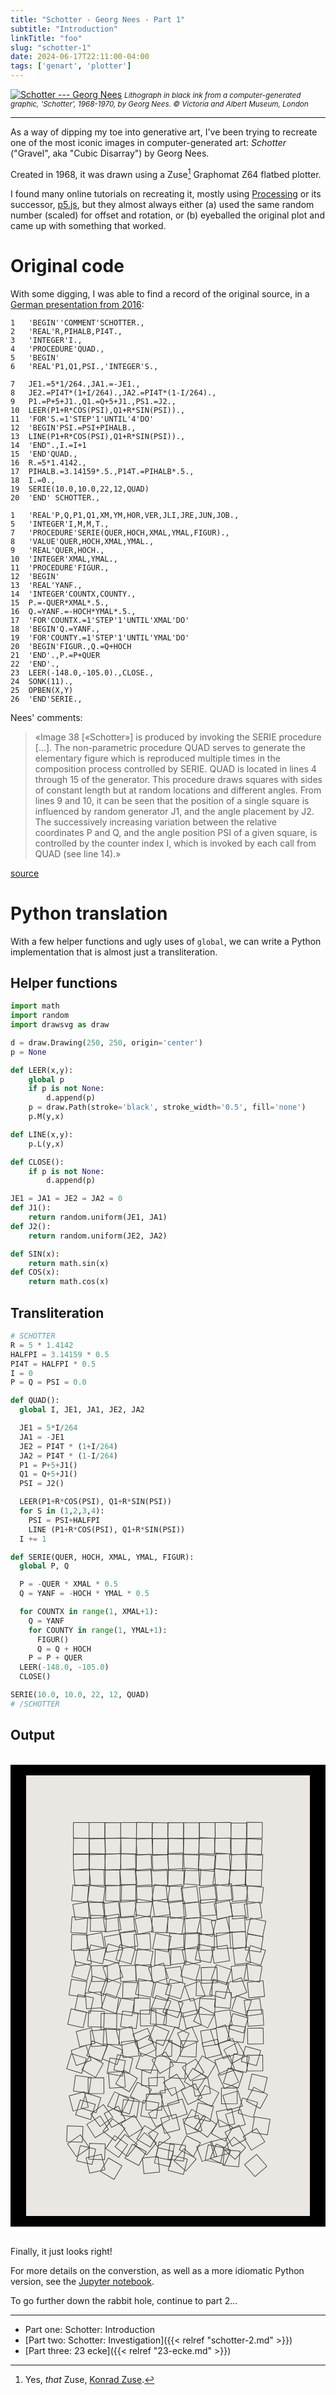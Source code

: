 ```yaml
---
title: "Schotter - Georg Nees - Part 1"
subtitle: "Introduction"
linkTitle: "foo"
slug: "schotter-1"
date: 2024-06-17T22:11:00-04:00
tags: ['genart', 'plotter']
---
```


[![Schotter --- Georg Nees](/img/2024/nees/plot-vanda.jpg)](https://collections.vam.ac.uk/item/O221321/schotter-print-nees-georg)
_<small>Lithograph in black ink from a computer-generated graphic, 'Schotter', 1968-1970, by Georg Nees. © Victoria and Albert Museum, London</small>_

---

As a way of dipping my toe into generative art, I've been trying to
recreate one of the most iconic images in computer-generated art:
_Schotter_ ("Gravel", aka "Cubic Disarray") by Georg Nees.

Created in 1968, it was drawn using a Zuse[^zuse] Graphomat Z64
flatbed plotter.

I found many online tutorials on recreating it, mostly using
[Processing](https://processing.org/) or its successor,
[p5.js](https://p5js.org/), but they almost always either (a) used the
same random number (scaled) for offset and rotation, or (b) eyeballed
the original plot and came up with something that worked.

[^zuse]: Yes, _that_ Zuse, [Konrad Zuse](https://en.wikipedia.org/wiki/Konrad_Zuse).

# Original code

With some digging, I was able to find a record of the original source,
in a [German presentation from
2016](https://www.slideshare.net/slideshow/kunst-und-computer/67510183#16):

```text
1   'BEGIN''COMMENT'SCHOTTER.,
2   'REAL'R,PIHALB,PI4T.,
3   'INTEGER'I.,
4   'PROCEDURE'QUAD.,
5   'BEGIN'
6   'REAL'P1,Q1,PSI.,'INTEGER'S.,

7   JE1.=5*1/264.,JA1.=-JE1.,
8   JE2.=PI4T*(1+I/264).,JA2.=PI4T*(1-I/264).,
9   P1.=P+5+J1.,Q1.=Q+5+J1.,PS1.=J2.,
10  LEER(P1+R*COS(PSI),Q1+R*SIN(PSI)).,
11  'FOR'S.=1'STEP'1'UNTIL'4'DO'
12  'BEGIN'PSI.=PSI+PIHALB.,
13  LINE(P1+R*COS(PSI),Q1+R*SIN(PSI)).,
14  'END".,I.=I+1
15  'END'QUAD.,
16  R.=5*1.4142.,
17  PIHALB.=3.14159*.5.,P14T.=PIHALB*.5.,
18  I.=0.,
19  SERIE(10.0,10.0,22,12,QUAD)
20  'END' SCHOTTER.,

1   'REAL'P,Q,P1,Q1,XM,YM,HOR,VER,JLI,JRE,JUN,JOB.,
5   'INTEGER'I,M,M,T.,
7   'PROCEDURE'SERIE(QUER,HOCH,XMAL,YMAL,FIGUR).,
8   'VALUE'QUER,HOCH,XMAL,YMAL.,
9   'REAL'QUER,HOCH.,
10  'INTEGER'XMAL,YMAL.,
11  'PROCEDURE'FIGUR.,
12  'BEGIN'
13  'REAL'YANF.,
14  'INTEGER'COUNTX,COUNTY.,
15  P.=-QUER*XMAL*.5.,
16  Q.=YANF.=-HOCH*YMAL*.5.,
17  'FOR'COUNTX.=1'STEP'1'UNTIL'XMAL'DO'
18  'BEGIN'Q.=YANF.,
19  'FOR'COUNTY.=1'STEP'1'UNTIL'YMAL'DO'
20  'BEGIN'FIGUR.,Q.=Q+HOCH
21  'END'.,P.=P+QUER
22  'END'.,
23  LEER(-148.0,-105.0).,CLOSE.,
24  SONK(11).,
25  OPBEN(X,Y)
26  'END'SERIE.,
```

Nees' comments:
> «Image 38 [«Schotter»] is produced by invoking the SERIE procedure […]. The non-parametric procedure QUAD serves to generate the elementary figure which is reproduced multiple times in the composition process controlled by SERIE. QUAD is located in lines 4 through 15 of the generator. This procedure draws squares with sides of constant length but at random locations and different angles. From lines 9 and 10, it can be seen that the position of a single square is influenced by random generator J1, and the angle placement by J2. The successively increasing variation between the relative coordinates P and Q, and the angle position PSI of a given square, is controlled by the counter index I, which is invoked by each call from QUAD (see line 14).»

[source](https://ems.andrew.cmu.edu/2013_60210a/assignments/assignment-04/index.html)

# Python translation

With a few helper functions and ugly uses of `global`, we can write a
Python implementation that is almost just a transliteration.

## Helper functions

```python
import math
import random
import drawsvg as draw

d = draw.Drawing(250, 250, origin='center')
p = None

def LEER(x,y):
    global p
    if p is not None:
        d.append(p)
    p = draw.Path(stroke='black', stroke_width='0.5', fill='none')
    p.M(y,x)

def LINE(x,y):
    p.L(y,x)

def CLOSE():
    if p is not None:
        d.append(p)

JE1 = JA1 = JE2 = JA2 = 0
def J1():
    return random.uniform(JE1, JA1)
def J2():
    return random.uniform(JE2, JA2)

def SIN(x):
    return math.sin(x)
def COS(x):
    return math.cos(x)
```

## Transliteration

```python
# SCHOTTER
R = 5 * 1.4142
HALFPI = 3.14159 * 0.5
PI4T = HALFPI * 0.5
I = 0
P = Q = PSI = 0.0

def QUAD():
  global I, JE1, JA1, JE2, JA2

  JE1 = 5*I/264
  JA1 = -JE1
  JE2 = PI4T * (1+I/264)
  JA2 = PI4T * (1-I/264)
  P1 = P+5+J1()
  Q1 = Q+5+J1()
  PSI = J2()

  LEER(P1+R*COS(PSI), Q1+R*SIN(PSI))
  for S in (1,2,3,4):
    PSI = PSI+HALFPI
    LINE (P1+R*COS(PSI), Q1+R*SIN(PSI))
  I += 1

def SERIE(QUER, HOCH, XMAL, YMAL, FIGUR):
  global P, Q

  P = -QUER * XMAL * 0.5
  Q = YANF = -HOCH * YMAL * 0.5

  for COUNTX in range(1, XMAL+1):
    Q = YANF
    for COUNTY in range(1, YMAL+1):
      FIGUR()
      Q = Q + HOCH
    P = P + QUER
  LEER(-148.0, -105.0)
  CLOSE()

SERIE(10.0, 10.0, 22, 12, QUAD)
# /SCHOTTER
```

## Output

<br>

<center style="background-color:black">
<br>
<svg xmlns="http://www.w3.org/2000/svg" width="90%" viewBox="-90 -140 180 280" style="background-color:#eae6e2">
<g stroke-width=".4" stroke="#41403a" fill="none" stroke-linecap="round" stroke-linejoin="round">
<path d="M-50-100v-10h-10v10h10m10.008-.007v-10h-10v10h10"/>
<path d="m-30.016-99.982.045-10-10-.045-.045 10 10 .045m10.053-.038.036-10-10-.037-.036 10 10 .036"/>
<path d="m-9.978-100.006.1-9.999-10-.1-.1 10 10 .1"/>
<path d="m-.047-99.879.147-9.999-9.999-.146-.146 9.999 9.998.146"/>
<path d="m9.955-99.975.1-10-9.999-.1-.1 10 9.999.1"/>
<path d="m19.974-99.925.002-10-10-.002-.002 10 10 .002"/>
<path d="m30.01-100.077-.057-10-10 .057.058 10 10-.057m10.09-.09-.083-10-10 .084.084 10 10-.084m10.005.394.088-10-10-.087-.087 10 10 .087"/>
<path d="m59.928-100.158.075-10-10-.075-.075 10 10 .075M-50.063-89.98l.197-9.997-9.998-.197-.197 9.997 9.998.198"/>
<path d="m-39.73-89.91-.306-9.996-9.995.306.306 9.995 9.995-.306m10.109-.306-.237-9.998-9.997.237.237 9.997 9.997-.236"/>
<path d="m-20.187-90.06.288-9.996-9.996-.288-.288 9.996 9.996.288"/>
<path d="m-9.641-89.996-.438-9.99-9.99.437.437 9.99 9.99-.437"/>
<path d="m.267-89.713.093-9.999-10-.093-.092 10 9.999.092"/>
<path d="m9.863-89.738.277-9.996-9.996-.278-.278 9.996 9.996.278"/>
<path d="m19.781-89.89.088-10-10-.087-.087 10 10 .087"/>
<path d="m29.503-90.024.457-9.99-9.99-.456-.456 9.99 9.989.456"/>
<path d="m39.866-90.235-.195-9.998-9.998.195.195 9.998 9.998-.195m10.256.513.065-10-10-.065-.065 10 10 .065"/>
<path d="m59.357-89.35.524-9.986-9.986-.524-.525 9.986 9.987.524m-109.225 9.376-.22-9.997-9.997.22.22 9.997 9.997-.22"/>
<path d="m-40.006-80.103.338-9.994-9.995-.338-.338 9.994 9.994.338"/>
<path d="m-29.767-80.268-.254-9.996-9.996.254.253 9.996 9.997-.254"/>
<path d="m-20.106-79.929.24-9.997-9.997-.24-.24 9.997 9.997.24"/>
<path d="m-10.238-79.799-.39-9.992-9.992.39.39 9.992 9.992-.39m10.708.056-.477-9.988-9.988.476.476 9.988 9.988-.476"/>
<path d="m10.348-80.75-.446-9.99-9.99.447.447 9.99 9.99-.447"/>
<path d="m19.335-79.499.254-9.996-9.997-.255-.254 9.997 9.997.254"/>
<path d="m29.295-79.067.784-9.97-9.97-.784-.783 9.97 9.969.784m10.641-1.021.61-9.98-9.982-.61-.609 9.981 9.981.61"/>
<path d="m49.694-80.004-.511-9.987-9.987.511.511 9.987 9.987-.51m10.233.237.309-9.996-9.995-.308-.309 9.995 9.995.309m-108.959 9.02-.913-9.958-9.958.912.913 9.958 9.958-.912"/>
<path d="m-39.863-70.084.155-9.999-9.999-.154-.155 9.998 10 .155"/>
<path d="m-30.35-69.943-.188-9.999-9.998.188.188 9.998 9.998-.187m10.71-.977-.856-9.964-9.963.855.855 9.964 9.963-.856"/>
<path d="m-10.026-70.587-.755-9.971-9.97.754.754 9.972 9.971-.755"/>
<path d="m-.067-70.369-.389-9.992-9.992.39.39 9.991 9.991-.389m10.01.995.367-9.993-9.993-.366-.367 9.993 9.993.366m10.295-1.006.694-9.976-9.976-.693-.694 9.975 9.976.694"/>
<path d="m30.182-70.429-.579-9.983-9.983.579.579 9.983 9.983-.578"/>
<path d="m38.483-69.64 1.288-9.917-9.916-1.289-1.289 9.917 9.917 1.288"/>
<path d="m48.99-69.628.386-9.993-9.992-.386-.387 9.992 9.993.387m10.397-.017.196-9.998-9.998-.196-.196 9.998 9.998.196M-51.13-59.605l.841-9.965-9.965-.84-.84 9.964 9.965.84m10.1.595 1.175-9.931-9.93-1.175-1.176 9.93 9.931 1.176m11.373-1.04.248-9.997-9.997-.249-.248 9.997 9.997.249"/>
<path d="m-20.365-60.6.078-10-10-.077-.077 10 10 .077m10.798.985-.375-9.992-9.993.375.375 9.993 9.993-.376"/>
<path d="m-.255-59.337 1.508-9.886-9.885-1.508-1.508 9.886 9.885 1.508"/>
<path d="m9.829-60.728-1.002-9.95-9.95 1.001 1.002 9.95 9.95-1.001"/>
<path d="m19.559-59.643-1.217-9.925-9.926 1.217 1.217 9.925 9.926-1.217m11.413-.315-1.2-9.928-9.927 1.2 1.2 9.928 9.927-1.2m10.512-1.247-1.05-9.945-9.945 1.05 1.05 9.945 9.945-1.05"/>
<path d="m50.804-60.852-.925-9.957-9.957.926.925 9.957 9.957-.926"/>
<path d="m59.665-58.942 1.035-9.946-9.946-1.035-1.035 9.946 9.946 1.035m-108.551 9.144-1.613-9.869-9.869 1.613 1.613 9.87 9.869-1.614"/>
<path d="m-39.932-49.703-.583-9.982-9.983.583.584 9.983 9.982-.584"/>
<path d="m-30.078-50.048-1.375-9.905-9.905 1.375 1.375 9.905 9.905-1.375m10.298-.357-.976-9.952-9.952.976.976 9.952 9.952-.976"/>
<path d="m-11.338-50.051 1.514-9.885-9.884-1.514-1.515 9.884 9.885 1.515m12.82-1.559L.095-61.513l-9.903 1.386 1.387 9.904 9.903-1.387"/>
<path d="M11.597-50.324 10.4-60.252.472-59.055l1.197 9.928 9.928-1.197"/>
<path d="m20.535-49.813-.933-9.957-9.956.933.933 9.956 9.956-.932m10.491-1.607-.685-9.977-9.976.684.684 9.977 9.977-.684"/>
<path d="m41.117-50.672-1.92-9.813-9.814 1.92 1.92 9.814 9.814-1.92"/>
<path d="m50.978-49.728-.94-9.956-9.955.94.94 9.955 9.955-.94"/>
<path d="m59.748-49.661-1.383-9.904-9.904 1.383 1.383 9.904 9.904-1.383M-51.541-39.55l.644-9.98-9.98-.644-.643 9.98 9.979.643m12.266-1.374.192-9.998-9.998-.192-.192 9.998 9.998.192"/>
<path d="m-29.77-41.984-1.46-9.893-9.892 1.46 1.46 9.892 9.892-1.459"/>
<path d="m-20.885-40.802-.897-9.96-9.96.898.897 9.96 9.96-.898m11.676-.268-1.956-9.806-9.806 1.956 1.955 9.806 9.807-1.955"/>
<path d="m-.235-40.084.28-9.996-9.996-.28-.28 9.996 9.996.28"/>
<path d="m8.964-39.06 1.223-9.925-9.925-1.223-1.223 9.925 9.925 1.223m12.21-.69-.563-9.984-9.984.563.563 9.984 9.984-.563"/>
<path d="m28.213-37.794 2.242-9.745-9.745-2.243-2.243 9.746 9.745 2.242"/>
<path d="m39.51-40.043-2.3-9.732-9.732 2.3 2.3 9.732 9.732-2.3"/>
<path d="m49.215-40.934-.488-9.988-9.988.487.488 9.988 9.988-.487M60.196-37.6l2.003-9.798-9.797-2.003-2.003 9.797 9.797 2.004m-111.522 8.847.287-9.995-9.996-.287-.286 9.996 9.995.287"/>
<path d="m-40.282-30.31-1.715-9.851-9.851 1.714 1.714 9.852 9.852-1.715m11.375.928-1.689-9.856-9.856 1.688 1.688 9.856 9.857-1.688m9.887-2.296-1.407-9.9-9.9 1.407 1.407 9.9 9.9-1.407"/>
<path d="m-10.815-29.648-.642-9.979-9.98.642.642 9.98 9.98-.643M.084-27.904l1.978-9.803-9.803-1.977-1.977 9.802 9.802 1.978"/>
<path d="m10.596-29.145.541-9.985-9.985-.542-.542 9.985 9.986.542"/>
<path d="m20.276-30.055-.194-9.998-9.998.194.194 9.998 9.998-.194"/>
<path d="m29.609-29.087-.207-9.997-9.998.207.207 9.998 9.998-.208m11.782-1.375-.72-9.974-9.974.72.72 9.974 9.974-.72"/>
<path d="m49.871-30.831-.622-9.98-9.98.622.622 9.98 9.98-.622"/>
<path d="m58.977-27.767 1.54-9.88-9.88-1.54-1.54 9.88 9.88 1.54m-107.516 7.323-1.53-9.882-9.882 1.53 1.53 9.882 9.882-1.53"/>
<path d="m-41.461-20.39 2.202-9.754-9.754-2.202-2.203 9.754 9.755 2.203m10.33-.256 2.698-9.629-9.63-2.698-2.697 9.63 9.629 2.697"/>
<path d="m-23.338-20.289 2.598-9.656-9.656-2.599-2.599 9.657 9.657 2.598m12.191 1.82 1.711-9.852-9.852-1.711L-21-20.18l9.852 1.711m12.739-.723.454-9.99-9.99-.453-.453 9.99 9.99.453"/>
<path d="m11.748-21.016-1.258-9.92L.57-29.68l1.257 9.92 9.92-1.257"/>
<path d="m20.804-21.485-1.965-9.805-9.805 1.965L11-19.52l9.805-1.965"/>
<path d="m27.245-21.103 1.868-9.824-9.824-1.868-1.868 9.824 9.824 1.868"/>
<path d="m39.208-22.301-1.582-9.874-9.874 1.581 1.582 9.874 9.874-1.581m13.332 1.214-1.226-9.924-9.925 1.226 1.226 9.925 9.925-1.227"/>
<path d="m58.94-19.357 3.035-9.529-9.529-3.034-3.034 9.528 9.528 3.035M-51.372-9.656l2.528-9.675-9.675-2.528-2.528 9.675 9.675 2.528m13.182.346-.289-9.996-9.996.289.289 9.995 9.995-.288"/>
<path d="m-28.54-11.905-3.18-9.481-9.48 3.18 3.18 9.48 9.48-3.18"/>
<path d="m-20.007-9.503-.44-9.99-9.99.44.44 9.99 9.99-.44"/>
<path d="m-10.156-9.752-.415-9.992-9.99.415.414 9.991 9.99-.414"/>
<path d="M.297-11.284-2.74-20.81l-9.528 3.036 3.037 9.528 9.528-3.037"/>
<path d="m9.477-8.765-1.323-9.912-9.912 1.324 1.323 9.911 9.912-1.323"/>
<path d="m17.758-9.777 2.693-9.63L10.82-22.1l-2.692 9.631 9.63 2.692m13.7 1.462-.385-9.993-9.993.386.386 9.992 9.992-.385"/>
<path d="m37.05-7.159 3.165-9.485-9.485-3.166-3.166 9.486L37.05-7.16m14.092-2.642-1.006-9.949-9.95 1.007 1.007 9.949 9.95-1.007"/>
<path d="m58.209-8.757 1.625-9.867-9.867-1.626-1.625 9.867 9.867 1.626M-52.942.9l1.548-9.88-9.88-1.547-1.547 9.88L-52.942.9m11.821-.961 2.917-9.565-9.566-2.917-2.916 9.566 9.565 2.916"/>
<path d="m-32.992 1.554 3.245-9.459-9.459-3.245-3.245 9.459 9.459 3.245m14.25.058.243-9.997-9.997-.244-.243 9.997 9.997.244"/>
<path d="m-10.743.876 1.927-9.813-9.813-1.926-1.926 9.813 9.812 1.926M-.015 3.158 2.19-6.596-7.564-8.8-9.77.953l9.753 2.205"/>
<path d="m8.09 1.838 2.855-9.584-9.585-2.853-2.853 9.584L8.09 1.838M23.682.023l-3.38-9.412-9.412 3.38 3.38 9.412 9.412-3.38"/>
<path d="m27.929.186.324-9.995-9.995-.324-.324 9.995 9.994.324"/>
<path d="m36.095 1.768 2.612-9.652-9.652-2.613-2.613 9.653 9.653 2.612"/>
<path d="M50.136-2.195 46.6-11.548l-9.353 3.536 3.536 9.354 9.354-3.537M61.406.332l-.988-9.951-9.951.988.988 9.951 9.951-.988M-49.303 11.015l2.052-9.787-9.787-2.052-2.052 9.787 9.787 2.052"/>
<path d="m-41.681 7.486-.729-9.973-9.973.728.729 9.974 9.973-.729"/>
<path d="m-32.87 11.177 3.231-9.463-9.463-3.232-3.232 9.463 9.463 3.232"/>
<path d="m-22.723 12.668 1.47-9.891-9.891-1.47-1.47 9.89 9.89 1.471m11.021-.961.557-9.984-9.985-.557-.556 9.985 9.984.556m10.106.946L1.941 3.3-7.412-.238l-3.538 9.353 9.353 3.538"/>
<path d="M6.232 13.858 9.654 4.46.258 1.04l-3.422 9.396 9.396 3.422"/>
<path d="m18.815 11.157-2.423-9.702L6.69 3.878l2.424 9.702 9.701-2.423m10.807 1.028.64-9.98-9.98-.64-.64 9.98 9.98.64"/>
<path d="m39.553 7.955.878-9.962-9.961-.877-.878 9.96 9.961.879m10.369 4.53 3.088-9.511-9.511-3.088-3.088 9.511 9.511 3.088"/>
<path d="M59.666 11.522 58.3 1.615l-9.906 1.366 1.365 9.906 9.907-1.365m-113.494 8.664 2.158-9.765-9.764-2.158-2.158 9.765 9.764 2.158m13.125-.269.405-9.992-9.991-.405-.406 9.991 9.992.406"/>
<path d="m-32.565 21.303.177-9.998-9.998-.177-.177 9.999 9.998.176m12.455-.518 1.291-9.916-9.916-1.29-1.291 9.915 9.916 1.291m12.746-1.867-.248-9.997-9.997.248.249 9.997 9.996-.248"/>
<path d="m-1.166 18.466.648-9.98-9.978-.648-.65 9.979 9.98.649"/>
<path d="m6.978 20.293 1.866-9.824L-.98 8.603l-1.866 9.824 9.824 1.866m14.386-1.759-2.2-9.755-9.755 2.201 2.2 9.755 9.755-2.2"/>
<path d="m25.317 20.384 4.328-9.015-9.015-4.327-4.328 9.015 9.015 4.327m15.556-1.63-1.437-9.896-9.896 1.436 1.436 9.897 9.897-1.437"/>
<path d="m48.04 23.62 2.89-9.572-9.573-2.891-2.89 9.573 9.572 2.89"/>
<path d="m60.898 18.66-.711-9.974-9.975.711.711 9.975 9.975-.711M-46.25 30.119l-2.195-9.756-9.756 2.195 2.195 9.756 9.756-2.195"/>
<path d="m-38.512 31.397-.798-9.968-9.968.799.798 9.968 9.968-.8"/>
<path d="m-31.147 31.127.616-9.98-9.981-.617-.616 9.981 9.98.616"/>
<path d="m-20.534 29.076-2.502-9.682-9.682 2.502 2.502 9.682 9.682-2.502"/>
<path d="m-9.131 29.806-3.815-9.244-9.244 3.815 3.815 9.244 9.244-3.815"/>
<path d="M-3.045 31.652.75 22.4l-9.252-3.794-3.795 9.251 9.252 3.795M9.328 33.03l4.2-9.075-9.075-4.2-4.2 9.076 9.075 4.2"/>
<path d="m19.262 28.91-3.977-9.174-9.175 3.978 3.978 9.175 9.174-3.978m12.868 1.797-1.475-9.89-9.89 1.474 1.474 9.89 9.89-1.474"/>
<path d="m39.614 27.979-3.091-9.51-9.51 3.09 3.09 9.51 9.51-3.09"/>
<path d="m47.856 29.681 1.466-9.892-9.891-1.466-1.467 9.892 9.892 1.466m12.85.725-.208-9.998-9.997.207.207 9.998 9.998-.207M-48.738 40.945l-3.251-9.457-9.457 3.252 3.252 9.456 9.456-3.251"/>
<path d="m-42.112 41.385 3.432-9.393-9.393-3.432-3.431 9.393 9.392 3.432"/>
<path d="m-32.365 43.691 3.74-9.274-9.274-3.74-3.74 9.275 9.274 3.74"/>
<path d="m-18.409 38.088-1.113-9.938-9.938 1.113 1.113 9.938 9.938-1.113"/>
<path d="m-7.549 34.057-4.46-8.95-8.95 4.46 4.46 8.95 8.95-4.46M2.4 38.376l.216-9.998-9.998-.215-.215 9.998 9.998.215"/>
<path d="m5.256 42.109 4.441-8.96-8.96-4.441-4.44 8.959 8.959 4.442"/>
<path d="m17.896 38.85.427-9.99-9.99-.428-.428 9.99 9.99.428m15.973-1.582-2.377-9.713-9.714 2.377 2.377 9.713 9.714-2.376"/>
<path d="m44.537 36.43-3.404-9.403-9.403 3.404 3.404 9.402 9.403-3.404"/>
<path d="m49.122 38.294-4.759-8.795-8.795 4.759 4.76 8.795 8.794-4.76"/>
<path d="m56.213 44.364 2.69-9.631-9.63-2.691-2.691 9.63 9.63 2.692m-110.873 4.819 2.897-9.57-9.571-2.898-2.897 9.571 9.57 2.897"/>
<path d="m-45.837 51.722 4.798-8.773-8.774-4.798-4.797 8.773 8.773 4.798m17.033-.735 1.83-9.83-9.83-1.831-1.83 9.83 9.83 1.831"/>
<path d="m-24.562 49.324 2.307-9.73-9.73-2.308-2.307 9.73 9.73 2.308m13.716-.237 3.263-9.452-9.452-3.264-3.263 9.453 9.452 3.263"/>
<path d="m3.56 44.29-4.999-8.66-8.66 4.999 5 8.66 8.66-5"/>
<path d="m10.76 52.622.73-9.973-9.974-.73-.73 9.973 9.973.73"/>
<path d="m22.862 48.65-5.17-8.559-8.56 5.17 5.17 8.56 8.56-5.17"/>
<path d="m25.401 51.73 5.063-8.624-8.624-5.063-5.062 8.624 8.623 5.062m17.109-4.745-3.372-9.414-9.414 3.372 3.372 9.414 9.414-3.372"/>
<path d="m49.724 48.59 2.039-9.79-9.79-2.039-2.039 9.79 9.79 2.039"/>
<path d="m60.32 47.621-.112-10-9.999.113.112 9.999 10-.112M-50.088 61.783l1.362-9.906-9.907-1.363-1.362 9.907 9.907 1.363"/>
<path d="m-40.59 61.966-.086-10-10 .087.087 10 10-.087m13.569-4.074-.723-9.974-9.973.724.723 9.974 9.974-.724"/>
<path d="m-24.591 60.915 5.193-8.546-8.546-5.193-5.193 8.546 8.546 5.193m17.795-3.748.28-9.996-9.995-.281-.281 9.996 9.996.28"/>
<path d="m-1.615 61.53-.664-9.978-9.977.664.663 9.978 9.978-.664"/>
<path d="m10.985 58.15-5.298-8.48-8.481 5.296 5.297 8.482 8.482-5.297m7.88 1.684 5.359-8.442-8.443-5.36-5.359 8.443 8.443 5.36"/>
<path d="M27.128 61.934 25.304 52.1l-9.832 1.824 1.824 9.832 9.832-1.823M45 54.694l-4.202-9.074-9.074 4.202 4.202 9.074L45 54.694"/>
<path d="m44.736 58.408 3.05-9.523-9.523-3.05-3.05 9.523 9.523 3.05m16.128 3.164 2.261-9.74-9.74-2.262-2.262 9.741 9.741 2.261m-111.368 9.005-2.577-9.663-9.662 2.577 2.577 9.662 9.662-2.576"/>
<path d="m-45.548 74.223 3.034-9.528-9.528-3.034-3.034 9.528 9.528 3.034m16.206.118 4.444-8.958-8.957-4.444-4.445 8.958 8.958 4.444"/>
<path d="m-24.39 75.014 2.913-9.566-9.567-2.913-2.912 9.567 9.566 2.912m9.435-6.717 4.526-8.917-8.917-4.526-4.526 8.917 8.917 4.526"/>
<path d="m-3.92 72.635.27-9.996-9.997-.27-.269 9.997 9.996.27"/>
<path d="m7.125 67.753-2.516-9.678-9.678 2.516 2.516 9.678 9.678-2.516m14.606-3.02-4.326-9.016-9.016 4.326 4.326 9.016 9.016-4.326"/>
<path d="m27.738 70.302 4.664-8.846-8.845-4.664-4.664 8.846 8.845 4.664m16.299-1.869-.058-10-10 .058.058 10 10-.058"/>
<path d="m47.38 69.94-2.855-9.584-9.584 2.855 2.855 9.584 9.583-2.855m11.26 1.582 4.76-8.794-8.794-4.76-4.76 8.794 8.794 4.76M-49.01 78.528l2.955-9.553-9.554-2.954-2.954 9.553 9.554 2.954"/>
<path d="m-34.992 76.998-5.958-8.031-8.031 5.957 5.957 8.032 8.032-5.958"/>
<path d="m-26.879 78.856-4.655-8.85-8.85 4.656 4.656 8.85 8.85-4.656"/>
<path d="m-19.78 77.146 1.51-9.885-9.886-1.51-1.51 9.886 9.886 1.51m12.385.707 1.638-9.865-9.865-1.638-1.638 9.864 9.865 1.639"/>
<path d="m1.246 78.508-4.742-8.804-8.804 4.742 4.742 8.804 8.804-4.742m11.057-3.529-3.166-9.485L-.35 68.66l3.167 9.485 9.485-3.166m6.588 10.713 4.95-8.69-8.69-4.948-4.949 8.69 8.69 4.948"/>
<path d="m26.819 79.744 2.161-9.764-9.763-2.162-2.162 9.764 9.764 2.162m15.669 1.555L40.493 71.5l-9.8 1.996 1.996 9.799 9.799-1.996"/>
<path d="m49.199 81.652-3.096-9.51-9.509 3.097 3.096 9.508 9.509-3.095"/>
<path d="m54.24 77.218 2.722-9.622-9.622-2.723-2.723 9.622 9.622 2.723M-54.29 92.92l.408-9.99-9.992-.409-.408 9.992 9.992.408m16.602-8.121-5.288-8.488-8.487 5.288 5.287 8.487 8.488-5.287"/>
<path d="m-33.296 92.057 6.1-7.924-7.924-6.1-6.1 7.924 7.924 6.1"/>
<path d="m-16.084 84.302-5.203-8.54-8.54 5.203 5.203 8.54 8.54-5.203m4.977 11.702 4.976-8.673-8.673-4.977-4.977 8.674 8.674 4.977"/>
<path d="m1.582 89.99-5.644-8.256-8.255 5.644 5.644 8.255 8.255-5.644"/>
<path d="m7.564 84.873-2.446-9.696-9.696 2.447 2.446 9.696 9.696-2.447m14.05.724-2.366-9.716-9.716 2.366 2.366 9.716 9.716-2.366"/>
<path d="m25.187 89.762 5.782-8.159-8.159-5.782-5.782 8.16 8.159 5.781"/>
<path d="m36.313 92.205 4.807-8.769-8.769-4.807-4.807 8.769 8.769 4.807"/>
<path d="m49.684 90.979-4.542-8.91-8.91 4.542 4.543 8.91 8.909-4.542m13.515-2.716 1.679-9.858-9.858-1.68-1.68 9.859 9.859 1.679M-49.82 96.415l-5.74-8.189-8.189 5.739 5.739 8.19 8.19-5.74"/>
<path d="m-40.182 104.061.41-9.991-9.992-.41-.41 9.991 9.992.41m8.895-1.436 5.755-8.178-8.178-5.754-5.755 8.177 8.178 5.755"/>
<path d="m-25.705 102.006 6.216-7.833-7.834-6.216-6.215 7.833 7.833 6.216"/>
<path d="m-13.506 100.94 6.3-7.766-7.767-6.3-6.3 7.767 7.767 6.3m15.678 3.471 2.037-9.79-9.79-2.037-2.037 9.79 9.79 2.037"/>
<path d="M9.957 104.913 11.273 95 1.36 93.684l-1.316 9.913 9.913 1.316"/>
<path d="m16.169 102.17 4.48-8.94-8.94-4.48-4.48 8.94 8.94 4.48"/>
<path d="m31.142 101.792-3.412-9.4-9.4 3.413 3.413 9.4 9.4-3.413"/>
<path d="m39.29 99.886-2.533-9.674-9.674 2.533 2.533 9.674 9.674-2.533"/>
<path d="m42.652 103.786 6.7-7.424-7.425-6.7-6.7 7.424 7.425 6.7m18.931-11.068-5.251-8.51-8.51 5.252 5.252 8.51 8.51-5.252m-109.747 14.345 2.3-9.732-9.732-2.3-2.3 9.732 9.732 2.3"/>
<path d="m-39.942 110.362-2.22-9.75-9.75 2.218 2.22 9.75 9.75-2.218"/>
<path d="m-34.204 116.54 5.076-8.616-8.616-5.076-5.076 8.616 8.616 5.076m15.724-8.831 4.747-8.802-8.802-4.747-4.746 8.802 8.801 4.747"/>
<path d="m-5.24 111.919-1.007-9.95-9.949 1.008 1.008 9.95 9.949-1.008"/>
<path d="m1.168 108.48 2.396-9.708-9.71-2.396-2.395 9.709 9.709 2.396"/>
<path d="m9.84 113.38 2.591-9.658-9.658-2.592-2.592 9.658 9.658 2.592"/>
<path d="m11.442 111.216 6.507-7.593-7.593-6.507-6.507 7.593 7.593 6.507m22.018-4.927 1.986-9.801-9.801-1.985-1.985 9.801 9.8 1.985"/>
<path d="m36.074 107.233 3.87-9.22-9.221-3.87-3.87 9.22 9.221 3.87"/>
<path d="m44.932 108.518.9-9.96-9.96-.898-.899 9.96 9.96.898m17.912-.284-6.53-7.573-7.573 6.53 6.53 7.573 7.573-6.53"/>
</g>
</svg>
<br>
<br>
</center>
<br>

Finally, it just looks right!

For more details on the converstion, as well as a more idiomatic
Python version, see the [Jupyter
notebook](https://github.com/zellyn/genart/blob/main/schotter/transliteration.ipynb).

To go further down the rabbit hole, continue to part 2...

---

* Part one: Schotter: Introduction
* [Part two: Schotter: Investigation]({{< relref "schotter-2.md" >}})
* [Part three: 23 ecke]({{< relref "23-ecke.md" >}})
